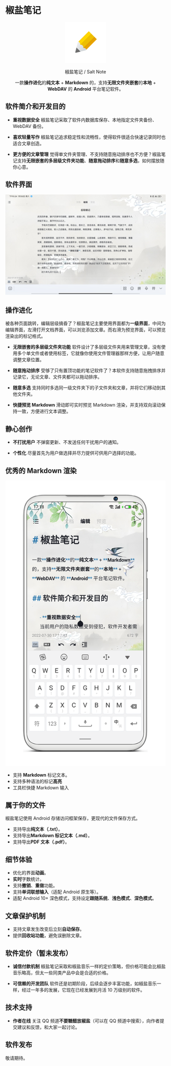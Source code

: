 # 椒盐笔记

<div align="center">
<img width="128" height="128" src="./src/ic_launcher-playstore.png"/>  
  
椒盐笔记 / Salt Note

一款**操作进化**的**纯文本** + **Markdown** 的，支持**无限文件夹嵌套**的**本地** + **WebDAV** 的 **Android** 平台笔记软件。
</div>

## 软件简介和开发目的

- **重视数据安全**
椒盐笔记采取了软件内数据库保存、本地指定文件夹备份、WebDAV 备份。

- **喜欢轻量写作**
椒盐笔记追求稳定性和流畅性，使得软件很适合快速记录同时也适合文章创造。

- **更方便的文章管理**
觉得单文件夹管理、不支持随意拖动排序也不方便？椒盐笔记支持**无限嵌套的多层级文件夹功能**、**随意拖动排序**和**随意多选**，如何摆放随你心意。

## 软件界面

![Pad](./src/screen_pad.jpg)

## 操作进化

被各种页面跳转，编辑层级搞昏了？椒盐笔记主要使用界面都为**一级界面**，中间为编辑界面，左滑打开文档界面，可以浏览添加文章。而右滑为预览界面，可以预览渲染出的标记格式。

- **无限嵌套的多层级文件夹功能**
软件设计了多层级文件夹用来管理文章，没有使用多个单文件或者使用标签，它就像你使用文件管理器那样方便，让用户随意调整文章位置。

- **随意拖动排序**
受够了只有置顶功能的笔记软件了？本软件支持随意拖拽排序并记录它，无论文章、文件夹都可以拖动排序。

- **随意多选**
支持同时多选同一级文件夹下的子文件夹和文章，并将它们移动到其他文件夹。

- **快捷预览 Markdown**
滑动即可实时预览 Markdown 渲染，并支持双向滚动保持一致，方便进行文本调整。

## 静心创作

- **不打扰用户**
不弹窗更新、不发送任何干扰用户的通知。

- **个性化**
尽量首先为用户做选择并尽力提供可供用户选择的功能。

## 优秀的 Markdown 渲染

![Pad](./src/screen_phone.png)

- 支持 **Markdown** 标记文本。
- 支持多种语法的标记**高亮**
- 工具栏快捷 Markdown 输入

## 属于你的文件

椒盐笔记使用 Android 存储访问框架保存，更现代的文件保存方式。

- 支持导出**纯文本（.txt）**。
- 支持导出**Markdown 标记文本（.md）**。
- 支持导出**PDF 文本（.pdf）**。

## 细节体验

- 优化的界面**动画**。
- **实时**字数统计。
- 支持**撤销**、**重做**功能。
- 支持**单词联想输入**（适配 Android 原生等）。
- 适配 Android 10+ 深色模式，支持设定**跟随系统**、**浅色模式**、**深色模式**。

## 文章保护机制

- 支持文章发生改变后立刻**自动保存**。
- 提供**回收站功能**，避免误删除文章。

## 软件定价（暂未发布）

- **诚信付款机制**
椒盐笔记采取和椒盐音乐一样的定价策略，但价格可能会比椒盐音乐略高，但太一些同类产品中会是合适的价格。

- **可信赖的开发团队**
软件还是初期阶段，后续会逐步丰富功能，如椒盐音乐一样，经过一年多的发展，它现在已经发展到月活 10 万级别的软件。

## 技术支持

- **作者在线**
关注 QQ 频道**不要糖醋放椒盐**（可以在 QQ 频道中搜索），向作者提交建议和反馈，和大家一起讨论。

## 软件发布

敬请期待。